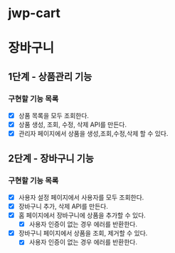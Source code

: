 # jwp-cart
# 장바구니
## 1단계 - 상품관리 기능
### 구현할 기능 목록
- [x] 상품 목록을 모두 조회한다.   
- [x] 상품 생성, 조회, 수정, 삭제 API를 만든다.   
- [x] 관리자 페이지에서 상품을 생성,조회,수정,삭제 할 수 있다.   

## 2단계 - 장바구니 기능
### 구현할 기능 목록
- [x] 사용자 설정 페이지에서 사용자를 모두 조회한다.
- [x] 장바구니 추가, 삭제 API를 만든다.
- [x] 홈 페이지에서 장바구니에 상품을 추가할 수 있다.
    - [x] 사용자 인증이 없는 경우 에러를 반환한다.
- [x] 장바구니 페이지에서 상품을 조회, 제거할 수 있다.
    - [x] 사용자 인증이 없는 경우 에러를 반환한다.
